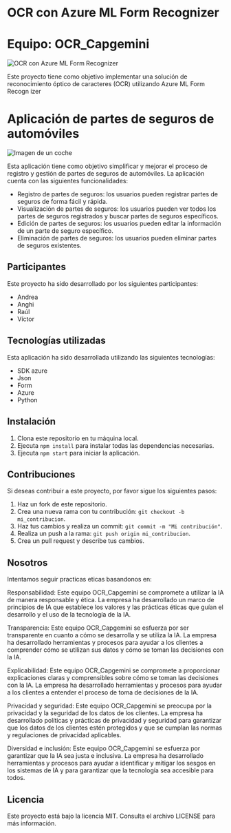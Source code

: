 
OCR con Azure ML Form Recognizer
================================
# Equipo: OCR_Capgemini

![OCR con Azure ML Form Recognizer](https://mi-sitio-web.com/images/ocr-proyecto.jpg)

Este proyecto tiene como objetivo implementar una solución de reconocimiento óptico de caracteres (OCR) utilizando Azure ML Form Recogn
izer

Aplicación de partes de seguros de automóviles
==============================================

![Imagen de un coche](https://mi-sitio-web.com/images/coche.jpg)

Esta aplicación tiene como objetivo simplificar y mejorar el proceso de registro y gestión de partes de seguros de automóviles. La aplicación cuenta con las siguientes funcionalidades:

*   Registro de partes de seguros: los usuarios pueden registrar partes de seguros de forma fácil y rápida.
*   Visualización de partes de seguros: los usuarios pueden ver todos los partes de seguros registrados y buscar partes de seguros específicos.
*   Edición de partes de seguros: los usuarios pueden editar la información de un parte de seguro específico.
*   Eliminación de partes de seguros: los usuarios pueden eliminar partes de seguros existentes.

Participantes
-------------

Este proyecto ha sido desarrollado por los siguientes participantes:

*   Andrea
*   Anghi
*   Raúl
*   Víctor

Tecnologías utilizadas
----------------------

Esta aplicación ha sido desarrollada utilizando las siguientes tecnologías:

*   SDK azure
*   Json
*   Form
*   Azure
*   Python

Instalación
-----------

1.  Clona este repositorio en tu máquina local.
2.  Ejecuta `npm install` para instalar todas las dependencias necesarias.
3.  Ejecuta `npm start` para iniciar la aplicación.

Contribuciones
--------------

Si deseas contribuir a este proyecto, por favor sigue los siguientes pasos:

1.  Haz un fork de este repositorio.
2.  Crea una nueva rama con tu contribución: `git checkout -b mi_contribucion`.
3.  Haz tus cambios y realiza un commit: `git commit -m "Mi contribución"`.
4.  Realiza un push a la rama: `git push origin mi_contribucion`.
5.  Crea un pull request y describe tus cambios.

Nosotros
---------
Intentamos seguir practicas eticas basandonos en:

Responsabilidad: Este equipo OCR_Capgemini se compromete a utilizar la IA de manera responsable y ética. La empresa ha desarrollado un marco de principios de IA que establece los valores y las prácticas éticas que guían el desarrollo y el uso de la tecnología de la IA.

Transparencia: Este equipo OCR_Capgemini se esfuerza por ser transparente en cuanto a cómo se desarrolla y se utiliza la IA. La empresa ha desarrollado herramientas y procesos para ayudar a los clientes a comprender cómo se utilizan sus datos y cómo se toman las decisiones con la IA.

Explicabilidad: Este equipo OCR_Capgemini se compromete a proporcionar explicaciones claras y comprensibles sobre cómo se toman las decisiones con la IA. La empresa ha desarrollado herramientas y procesos para ayudar a los clientes a entender el proceso de toma de decisiones de la IA.

Privacidad y seguridad: Este equipo OCR_Capgemini se preocupa por la privacidad y la seguridad de los datos de los clientes. La empresa ha desarrollado políticas y prácticas de privacidad y seguridad para garantizar que los datos de los clientes estén protegidos y que se cumplan las normas y regulaciones de privacidad aplicables.

Diversidad e inclusión: Este equipo OCR_Capgemini se esfuerza por garantizar que la IA sea justa e inclusiva. La empresa ha desarrollado herramientas y procesos para ayudar a identificar y mitigar los sesgos en los sistemas de IA y para garantizar que la tecnología sea accesible para todos.


Licencia
--------

Este proyecto está bajo la licencia MIT. Consulta el archivo LICENSE para más información.
